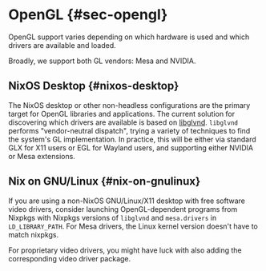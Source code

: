 # OpenGL {#sec-opengl}

OpenGL support varies depending on which hardware is used and which drivers are available and loaded.

Broadly, we support both GL vendors: Mesa and NVIDIA.

## NixOS Desktop {#nixos-desktop}

The NixOS desktop or other non-headless configurations are the primary target for OpenGL libraries and applications. The current solution for discovering which drivers are available is based on [libglvnd](https://gitlab.freedesktop.org/glvnd/libglvnd). `libglvnd` performs "vendor-neutral dispatch", trying a variety of techniques to find the system's GL implementation. In practice, this will be either via standard GLX for X11 users or EGL for Wayland users, and supporting either NVIDIA or Mesa extensions.

## Nix on GNU/Linux {#nix-on-gnulinux}

If you are using a non-NixOS GNU/Linux/X11 desktop with free software video drivers, consider launching OpenGL-dependent programs from Nixpkgs with Nixpkgs versions of `libglvnd` and `mesa.drivers` in `LD_LIBRARY_PATH`. For Mesa drivers, the Linux kernel version doesn't have to match nixpkgs.

For proprietary video drivers, you might have luck with also adding the corresponding video driver package.
